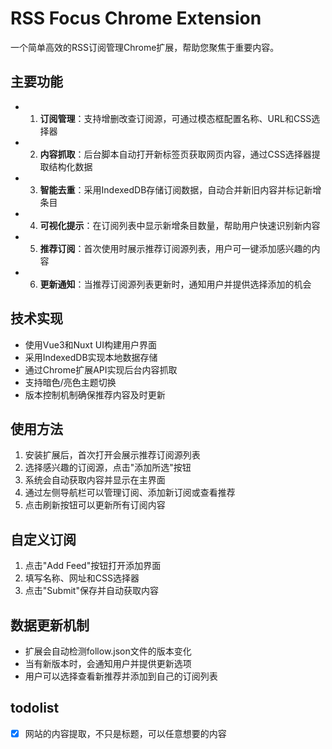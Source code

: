 # RSS Focus Chrome Extension

一个简单高效的RSS订阅管理Chrome扩展，帮助您聚焦于重要内容。

## 主要功能

- 1. **订阅管理**：支持增删改查订阅源，可通过模态框配置名称、URL和CSS选择器
- 2. **内容抓取**：后台脚本自动打开新标签页获取网页内容，通过CSS选择器提取结构化数据
- 3. **智能去重**：采用IndexedDB存储订阅数据，自动合并新旧内容并标记新增条目
- 4. **可视化提示**：在订阅列表中显示新增条目数量，帮助用户快速识别新内容
- 5. **推荐订阅**：首次使用时展示推荐订阅源列表，用户可一键添加感兴趣的内容
- 6. **更新通知**：当推荐订阅源列表更新时，通知用户并提供选择添加的机会

## 技术实现

- 使用Vue3和Nuxt UI构建用户界面
- 采用IndexedDB实现本地数据存储
- 通过Chrome扩展API实现后台内容抓取
- 支持暗色/亮色主题切换
- 版本控制机制确保推荐内容及时更新

## 使用方法

1. 安装扩展后，首次打开会展示推荐订阅源列表
2. 选择感兴趣的订阅源，点击"添加所选"按钮
3. 系统会自动获取内容并显示在主界面
4. 通过左侧导航栏可以管理订阅、添加新订阅或查看推荐
5. 点击刷新按钮可以更新所有订阅内容

## 自定义订阅

1. 点击"Add Feed"按钮打开添加界面
2. 填写名称、网址和CSS选择器
3. 点击"Submit"保存并自动获取内容

## 数据更新机制

- 扩展会自动检测follow.json文件的版本变化
- 当有新版本时，会通知用户并提供更新选项
- 用户可以选择查看新推荐并添加到自己的订阅列表

## todolist
- [x] 网站的内容提取，不只是标题，可以任意想要的内容
